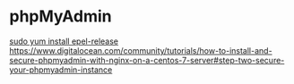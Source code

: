 # phpMyAdmin

[sudo yum install epel-release
](https://www.digitalocean.com/community/tutorials/how-to-install-and-secure-phpmyadmin-with-nginx-on-a-centos-7-server#step-two-secure-your-phpmyadmin-instance)https://www.digitalocean.com/community/tutorials/how-to-install-and-secure-phpmyadmin-with-nginx-on-a-centos-7-server#step-two-secure-your-phpmyadmin-instance
